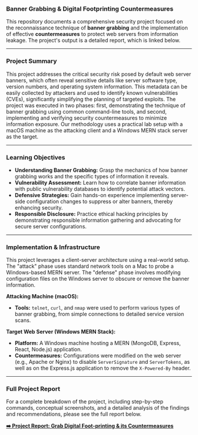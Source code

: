 ### Banner Grabbing & Digital Footprinting Countermeasures

This repository documents a comprehensive security project focused on the reconnaissance technique of **banner grabbing** and the implementation of effective **countermeasures** to protect web servers from information leakage. The project's output is a detailed report, which is linked below.

***

### Project Summary

This project addresses the critical security risk posed by default web server banners, which often reveal sensitive details like server software type, version numbers, and operating system information. This metadata can be easily collected by attackers and used to identify known vulnerabilities (CVEs), significantly simplifying the planning of targeted exploits. The project was executed in two phases: first, demonstrating the technique of banner grabbing using common command-line tools, and second, implementing and verifying security countermeasures to minimize information exposure. Our methodology uses a practical lab setup with a macOS machine as the attacking client and a Windows MERN stack server as the target.

***

### Learning Objectives

* **Understanding Banner Grabbing:** Grasp the mechanics of how banner grabbing works and the specific types of information it reveals.
* **Vulnerability Assessment:** Learn how to correlate banner information with public vulnerability databases to identify potential attack vectors.
* **Defensive Strategies:** Gain hands-on experience implementing server-side configuration changes to suppress or alter banners, thereby enhancing security.
* **Responsible Disclosure:** Practice ethical hacking principles by demonstrating responsible information gathering and advocating for secure server configurations.

***

### Implementation & Infrastructure

This project leverages a client-server architecture using a real-world setup. The "attack" phase uses standard network tools on a Mac to probe a Windows-based MERN server. The "defense" phase involves modifying configuration files on the Windows server to obscure or remove the banner information.

**Attacking Machine (macOS):**
* **Tools:** `telnet`, `curl`, and `nmap` were used to perform various types of banner grabbing, from simple connections to detailed service version scans.

**Target Web Server (Windows MERN Stack):**
* **Platform:** A Windows machine hosting a MERN (MongoDB, Express, React, Node.js) application.
* **Countermeasures:** Configurations were modified on the web server (e.g., Apache or Nginx) to disable `ServerSignature` and `ServerTokens`, as well as on the Express.js application to remove the `X-Powered-By` header.

***

###  Full Project Report

For a complete breakdown of the project, including step-by-step commands, conceptual screenshots, and a detailed analysis of the findings and recommendations, please see the full report below.

**[➡️ Project Report: Grab Digital Foot-printing & its Countermeasures]((https://docs.google.com/document/d/1FVJA9H-8kwo9ezbDnFpI4MUQDnLKP2kqS-l3hdt2zBQ/edit?usp=sharing))**
